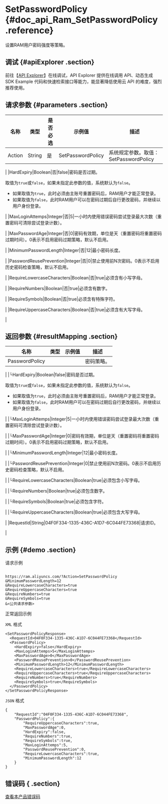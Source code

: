 # SetPasswordPolicy {#doc_api_Ram_SetPasswordPolicy .reference}

设置RAM用户密码强度等策略。

## 调试 {#apiExplorer .section}

前往【[API Explorer](https://api.aliyun.com/#product=Ram&api=SetPasswordPolicy)】在线调试，API Explorer 提供在线调用 API、动态生成 SDK Example 代码和快速检索接口等能力，能显著降低使用云 API 的难度，强烈推荐使用。

## 请求参数 {#parameters .section}

|名称|类型|是否必选|示例值|描述|
|--|--|----|---|--|
|Action|String|是|SetPasswordPolicy|系统规定参数。取值：SetPasswordPolicy

 |
|HardExpiry|Boolean|否|false|密码是否过期。

 取值为`true`或`false`，如果未指定此参数的值，系统默认为`false`。

 -   如果取值为`true`，此时必须由主账号重置密码后，RAM用户才能正常登录。
-   如果取值为`false`，此时RAM用户可以在密码过期后自行更改密码，并继续以用户身份登录。

 |
|MaxLoginAttemps|Integer|否|5|一小时内使用错误密码尝试登录最大次数（重置密码可清除尝试登录计数）。

 |
|MaxPasswordAge|Integer|否|0|密码有效期，单位是天（重置密码将重置密码过期时间）。0表示不启用密码过期策略，默认不启用。

 |
|MinimumPasswordLength|Integer|否|12|最小密码长度。

 |
|PasswordReusePrevention|Integer|否|0|禁止使用前N次密码。0表示不启用历史密码检查策略，默认不启用。

 |
|RequireLowercaseCharacters|Boolean|否|true|必须含有小写字母。

 |
|RequireNumbers|Boolean|否|true|必须含有数字。

 |
|RequireSymbols|Boolean|否|true|必须含有特殊字符。

 |
|RequireUppercaseCharacters|Boolean|否|true|必须含有大写字母。

 |

## 返回参数 {#resultMapping .section}

|名称|类型|示例值|描述|
|--|--|---|--|
|PasswordPolicy| | |密码策略。

 |
|└HardExpiry|Boolean|false|密码是否过期。

 取值为`true`或`false`，如果未指定此参数的值，系统默认为`false`。

 -   如果取值为`true`，此时必须由主账号重置密码后，RAM用户才能正常登录。
-   如果取值为`false`，此时RAM用户可以在密码过期后自行更改密码，并继续以用户身份登录。

 |
|└MaxLoginAttemps|Integer|5|一小时内使用错误密码尝试登录最大次数（重置密码可清除尝试登录计数）。

 |
|└MaxPasswordAge|Integer|0|密码有效期，单位是天（重置密码将重置密码过期时间）。0表示不启用密码过期策略，默认不启用。

 |
|└MinimumPasswordLength|Integer|12|最小密码长度。

 |
|└PasswordReusePrevention|Integer|0|禁止使用前N次密码。0表示不启用历史密码检查策略，默认不启用。

 |
|└RequireLowercaseCharacters|Boolean|true|必须包含小写字母。

 |
|└RequireNumbers|Boolean|true|必须包含数字。

 |
|└RequireSymbols|Boolean|true|必须包含字符。

 |
|└RequireUppercaseCharacters|Boolean|true|必须包含大写字母。

 |
|RequestId|String|04F0F334-1335-436C-A1D7-6C044FE73368|请求ID。

 |

## 示例 {#demo .section}

请求示例

``` {#request_demo}

https://ram.aliyuncs.com/?Action=SetPasswordPolicy
&MinimumPasswordLength=12
&RequireLowercaseCharacters=true
&RequireUppercaseCharacters=true
&RequireNumbers=true
&RequireSymbols=true
&<公共请求参数>

```

正常返回示例

`XML` 格式

``` {#xml_return_success_demo}
<SetPasswordPolicyResponse>
  <RequestId>04F0F334-1335-436C-A1D7-6C044FE73368</RequestId>
  <PasswordPolicy>
    <HardExpiry>false</HardExpiry>
    <MaxLoginAttemps>5</MaxLoginAttemps>
    <MaxPasswordAge>0</MaxPasswordAge>
    <PasswordReusePrevention>0</PasswordReusePrevention>
    <MinimumPasswordLength>12</MinimumPasswordLength>
    <RequireLowercaseCharacters>true</RequireLowercaseCharacters>
    <RequireUppercaseCharacters>true</RequireUppercaseCharacters>
    <RequireNumbers>true</RequireNumbers>
    <RequireSymbols>true</RequireSymbols>
  </PasswordPolicy>
</SetPasswordPolicyResponse>

```

`JSON` 格式

``` {#json_return_success_demo}
{
	"RequestId":"04F0F334-1335-436C-A1D7-6C044FE73368",
	"PasswordPolicy":{
		"RequireUppercaseCharacters":true,
		"MaxPasswordAge":0,
		"HardExpiry":false,
		"RequireNumbers":true,
		"RequireSymbols":true,
		"MaxLoginAttemps":5,
		"PasswordReusePrevention":0,
		"RequireLowercaseCharacters":true,
		"MinimumPasswordLength":12
	}
}
```

## 错误码 { .section}

[查看本产品错误码](https://error-center.aliyun.com/status/product/Ram)

